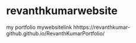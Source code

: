 # revanthkumarwebsite
my portfolio
mywebsitelink
hhttps://revanthkumar-github.github.io/RevanthKumarPortfolio/
